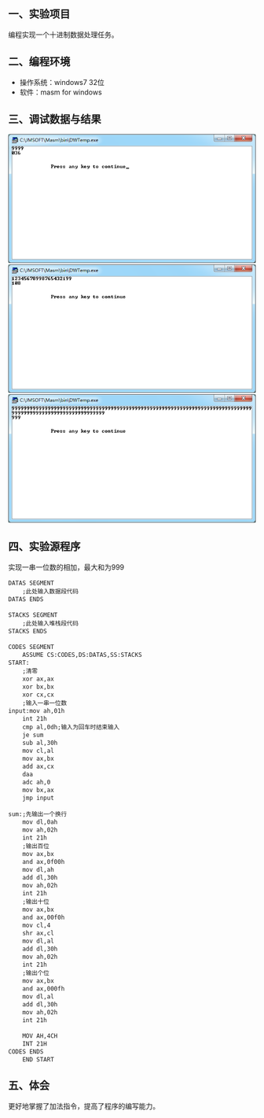 ## 一、实验项目  
编程实现一个十进制数据处理任务。  

## 二、编程环境 
* 操作系统：windows7 32位
* 软件：masm for windows

## 三、调试数据与结果  
![photo1](ex5_1.png)
![photo2](ex5_2.png)
![photo3](ex5_3.png)

## 四、实验源程序  
实现一串一位数的相加，最大和为999
```
DATAS SEGMENT
    ;此处输入数据段代码
DATAS ENDS

STACKS SEGMENT
    ;此处输入堆栈段代码
STACKS ENDS

CODES SEGMENT
    ASSUME CS:CODES,DS:DATAS,SS:STACKS
START:
    ;清零
    xor ax,ax
    xor bx,bx
    xor cx,cx
    ;输入一串一位数
input:mov ah,01h
    int 21h
    cmp al,0dh;输入为回车时结束输入
    je sum
    sub al,30h
    mov cl,al
    mov ax,bx
    add ax,cx
    daa
    adc ah,0
    mov bx,ax
    jmp input
    
sum:;先输出一个换行
    mov dl,0ah
    mov ah,02h
    int 21h
    ;输出百位
    mov ax,bx
    and ax,0f00h
    mov dl,ah
    add dl,30h
    mov ah,02h
    int 21h
    ;输出十位
    mov ax,bx
    and ax,00f0h
    mov cl,4
    shr ax,cl
    mov dl,al
    add dl,30h
    mov ah,02h
    int 21h
    ;输出个位
    mov ax,bx
    and ax,000fh
    mov dl,al
    add dl,30h
    mov ah,02h
    int 21h

    MOV AH,4CH
    INT 21H
CODES ENDS
    END START
```

## 五、体会
更好地掌握了加法指令，提高了程序的编写能力。